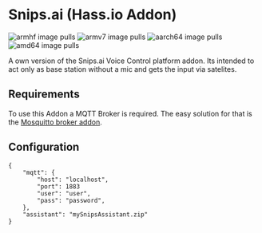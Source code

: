# Snips.ai (Hass.io Addon)
![armhf image pulls](https://img.shields.io/docker/pulls/poeschl/hassio-snipsai-armhf?label=docker%20pulls%20%28armhf%29)
![armv7 image pulls](https://img.shields.io/docker/pulls/poeschl/hassio-snipsai-armv7?label=docker%20pulls%20%28armv7%29)
![aarch64 image pulls](https://img.shields.io/docker/pulls/poeschl/hassio-snipsai-aarch64?label=docker%20pulls%20%28aarch64%29)
![amd64 image pulls](https://img.shields.io/docker/pulls/poeschl/hassio-snipsai-amd64?label=docker%20pulls%20%28amd64%29)

A own version of the Snips.ai Voice Control platform addon. Its intended to act only as base station without a mic and gets the input via satelites.

## Requirements

To use this Addon a MQTT Broker is required. The easy solution for that is the [Mosquitto broker addon](https://www.home-assistant.io/addons/mosquitto/).

## Configuration

```
{
    "mqtt": {
        "host": "localhost",
        "port": 1883
        "user": "user",
        "pass": "password",
    },
    "assistant": "mySnipsAssistant.zip"
}
```

